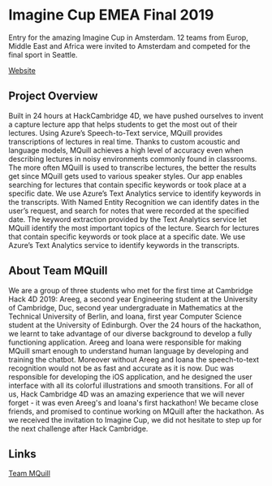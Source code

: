 # Imagine Cup EMEA Final 2019  
Entry for the amazing Imagine Cup in Amsterdam. 12 teams from Europ, Middle East and Africa were invited to Amsterdam and competed for the final sport in Seattle.

[Website](https://imaginecup.microsoft.com/en-us/emea)

## Project Overview

Built in 24 hours at HackCambridge 4D, we have pushed ourselves to invent a capture lecture app that helps students to get the most out of their lectures. Using Azure’s Speech-to-Text service, MQuill provides transcriptions of lectures in real time. Thanks to custom acoustic and language models, MQuill achieves a high level of accuracy even when describing lectures in noisy environments commonly found in classrooms. The more often MQuill is used to transcribe lectures, the better the results get since MQuill gets used to various speaker styles. Our app enables searching for lectures that contain specific keywords or took place at a specific date. We use Azure’s Text Analytics service to identify keywords in the transcripts. With Named Entity Recognition we can identify dates in the user’s request, and search for notes that were recorded at the specified date. The keyword extraction provided by the Text Analytics service let MQuill identify the most important topics of the lecture. Search for lectures that contain specific keywords or took place at a specific date. We use Azure’s Text Analytics service to identify keywords in the transcripts.

## About Team MQuill

We are a group of three students who met for the first time at Cambridge Hack 4D 2019: Areeg, a second year Engineering student at the University of Cambridge, Duc, second year undergraduate in Mathematics at the Technical University of Berlin, and Ioana, first year Computer Science student at the University of Edinburgh. Over the 24 hours of the hackathon, we learnt to take advantage of our diverse background to develop a fully functioning application. Areeg and Ioana were responsible for making MQuill smart enough to understand human language by developing and training the chatbot. Moreover without Areeg and Ioana the speech-to-text recognition would not be as fast and accurate as it is now. Duc was responsible for developing the iOS application, and he designed the user interface with all its colorful illustrations and smooth transitions. For all of us, Hack Cambridge 4D was an amazing experience that we will never forget - it was even Areeg's and Ioana's first hackathon! We became close friends, and promised to continue working on MQuill after the hackathon. As we received the invitation to Imagine Cup, we did not hesitate to step up for the next challenge after Hack Cambridge.

## Links

[Team MQuill](https://imaginecup.microsoft.com/en-us/Team/019c4601-890c-4798-baf3-920cdff54e60)
